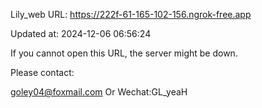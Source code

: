 Lily_web URL: https://222f-61-165-102-156.ngrok-free.app

Updated at: 2024-12-06 06:56:24

If you cannot open this URL, the server might be down.

Please contact: 

goley04@foxmail.com Or Wechat:GL_yeaH